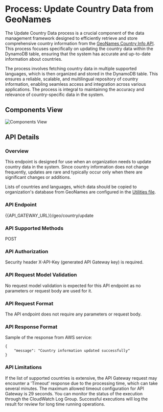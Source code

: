 # Process: Update Country Data from GeoNames

The Update Country Data process is a crucial component of the data management framework designed to efficiently retrieve and store comprehensive country information from the [GeoNames Country Info API](https://www.geonames.org/export/web-services.html#countryInfo). This process focuses specifically on updating the country data within the DynamoDB table, ensuring that the system has accurate and up-to-date information about countries.

The process involves fetching country data in multiple supported languages, which is then organized and stored in the DynamoDB table. This ensures a reliable, scalable, and multilingual repository of country information, enabling seamless access and integration across various applications. The process is integral to maintaining the accuracy and relevance of country-specific data in the system.

## Components View

![Components View](#)

## API Details

### Overview
This endpoint is designed for use when an organization needs to update country data in the system. Since country information does not change frequently, updates are rare and typically occur only when there are significant changes or additions.

Lists of countries and languages, which data should be copied to organization's database from GeoNames are configured in the [Utilities file](https://github.com/daria-serkova/aws-cdk/blob/main/geolocation-services/geo-localizer-solution/helpers/utilities.ts).

### API Endpoint

{{API_GATEWAY_URL}}/geo/country/update

### API Supported Methods

POST

### API Authorization

Security header X-API-Key (generated API Gateway key) is required.

### API Request Model Validation

No request model validation is expected for this API endpoint as no parameters or request body are used for it.

### API Request Format

The API endpoint does not require any parameters or request body.

### API Response Format

Sample of the response from AWS service:
```
{
    "message": "Country information updated successfully"
}
```
### API Limitations

If the list of supported countries is extensive, the API Gateway request may encounter a 'Timeout' response due to the processing time, which can take several minutes. The maximum allowed timeout configuration for API Gateway is 29 seconds. You can monitor the status of the execution through the CloudWatch Log Group. Successful executions will log the result for review for long time running operations.